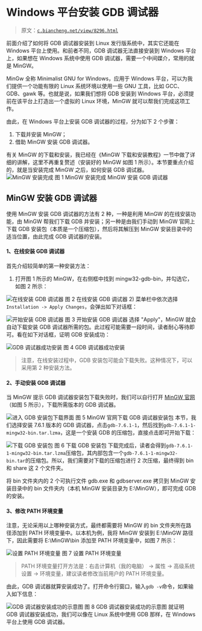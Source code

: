 # Windows 平台安装 GDB 调试器

> 原文：[`c.biancheng.net/view/8296.html`](http://c.biancheng.net/view/8296.html)

前面介绍了如何将 GDB 调试器安装到 Linux 发行版系统中，其实它还能在 Windows 平台上使用。和前者不同，GDB 调试器无法直接安装到 Windows 平台上，如果想在 Windows 系统中使用 GDB 调试器，需要一个中间媒介，常用的就是 MinGW。

MinGw 全称 Minimalist GNU for Windows，应用于 Windows 平台，可以为我们提供一个功能有限的 Linux 系统环境以使用一些 GNU 工具，比如 GCC、GDB、gawk 等。也就是说，如果我们想将 GDB 安装到 Windows 平台，必须提前在该平台上打造出一个虚拟的 Linux 环境，MinGW 就可以帮我们完成这项工作。

由此，在 Windows 平台上安装 GDB 调试器的过程，分为如下 2 个步骤：

1.  下载并安装 MinGW；
2.  借助 MinGW 安装 GDB 调试器。

有关 MinGW 的下载和安装，我已经在《MinGW 下载和安装教程》一节中做了详细的讲解，这里不再重复赘述（安装好的 MinGW 如图 1 所示）。本节要重点介绍的，就是当安装完成 MinGW 之后，如何安装 GDB 调试器。
 ![MinGW 安装完成](img/199cf3285921f69f087eeb61f193309f.png)
图 1 MinGW 安装完成 MinGW 安装 GDB 调试器

## MinGW 安装 GDB 调试器

使用 MinGW 安装 GDB 调试器的方法有 2 种，一种是利用 MinGW 的在线安装功能，由 MinGW 帮我们下载 GDB 并安装；另一种是由我们手动到 MinGW 官网上下载 GDB 安装包（本质是一个压缩包），然后将其解压到 MinGW 安装目录中的适当位置，由此完成 GDB 调试器的安装。

#### 1、在线安装 GDB 调试器

首先介绍较简单的第一种安装方法：

1) 打开图 1 所示的 MinGW，在右侧框中找到 mingw32-gdb-bin，并勾选它，如图 2 所示：

![在线安装 GDB 调试器](img/6e3a756a9d6c31133e69ba2bc2d4d7a8.png)
图 2 在线安装 GDB 调试器
2) 菜单栏中依次选择`Installation -> Apply Changes`，会弹出如下对话框：

![开始安装 GDB 调试器](img/ae19846e08d1c5c2eb6455b2f949690e.png)
图 3 开始安装 GDB 调试器
选择 "Apply"，MinGW 就会自动下载安装 GDB 调试器所需的包。此过程可能需要一段时间，读者耐心等待即可。看在如下对话框，证明 GDB 安装成功：

![GDB 调试器成功安装](img/c05367c5a38b2128d24cd2697e9873fa.png)
图 4 GDB 调试器成功安装

> 注意，在线安装过程中，GDB 安装包可能会下载失败。这种情况下，可以采用第 2 种安装方法。

#### 2、手动安装 GDB 调试器

当 MinGW 提示 GDB 调试器安装包下载失败时，我们可以自行打开 [MinGW 官网](https://sourceforge.net/projects/mingw/files/MinGW/Extension/gdb/)（如图 5 所示），下载所需版本的 GDB 调试器。

![进入 GDB 安装包下载界面](img/c66df2d74877ae6e65445e374f4050ba.png)
图 5 MinGW 官网下载 GDB 调试器安装包
本节，我们选择安装 7.6.1 版本的 GDB 调试器，点击`gdb-7.6.1-1`，然后找到`gdb-7.6.1-1-mingw32-bin.tar.lzma`，这是一个安装 GDB 的压缩包，直接点击即可开始下载：

![下载 GDB 安装包](img/a9e01da3cbfd9fcd8d059cfc85d66f99.png)
图 6 下载 GDB 安装包
下载完成后，读者会得到`gdb-7.6.1-1-mingw32-bin.tar.lzma`压缩包，其内部包含一个`gdb-7.6.1-1-mingw32-bin.tar`的压缩包。所以，我们需要对下载的压缩包进行 2 次压缩，最终得到 bin 和 share 这 2 个文件夹。

将 bin 文件夹内的 2 个可执行文件 gdb.exe 和 gdbserver.exe 拷贝到 MinGW 安装目录中的 bin 文件夹内（本机 MinGW 安装目录为 E:\MinGW），即可完成 GDB 的安装。

#### 3、修改 PATH 环境变量

注意，无论采用以上哪种安装方式，最终都需要将 MinGW 的 bin 文件夹所在路径添加到 PATH 环境变量中。以本机为例，我将 MinGW 安装到 E:\MinGW 路径下，因此需要将 E:\MinGW\bin 添加至 PATH 环境变量中，如图 7 所示：

![设置 PATH 环境变量](img/a7ada3c7cfd2bfab50b328b30fb8d8dc.png)
图 7 设置 PATH 环境变量

> PATH 环境变量打开方法是：右击计算机（我的电脑） -> 属性 -> 高级系统设置 -> 环境变量，建议读者修改当前用户的 PATH 环境变量。

由此，GDB 调试器就算安装成功了。打开命令行窗口，输入`gdb -v`命令，如果输入如下信息：

![GDB 调试器安装成功的示意图](img/b83f7b25681384e8fa2adbc003b76155.png)
图 8 GDB 调试器安装成功的示意图
就证明 GDB 调试器安装成功，我们可以像在 Linux 系统中使用 GDB 那样，在 Windows 平台上使用 GDB 调试器。